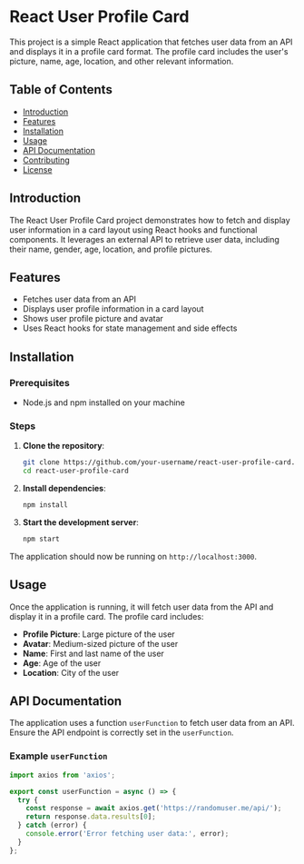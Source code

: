 # React User Profile Card

This project is a simple React application that fetches user data from an API and displays it in a profile card format. The profile card includes the user's picture, name, age, location, and other relevant information.

## Table of Contents

- [Introduction](#introduction)
- [Features](#features)
- [Installation](#installation)
- [Usage](#usage)
- [API Documentation](#api-documentation)
- [Contributing](#contributing)
- [License](#license)

## Introduction

The React User Profile Card project demonstrates how to fetch and display user information in a card layout using React hooks and functional components. It leverages an external API to retrieve user data, including their name, gender, age, location, and profile pictures.

## Features

- Fetches user data from an API
- Displays user profile information in a card layout
- Shows user profile picture and avatar
- Uses React hooks for state management and side effects

## Installation

### Prerequisites

- Node.js and npm installed on your machine

### Steps

1. **Clone the repository**:
    ```bash
    git clone https://github.com/your-username/react-user-profile-card.git
    cd react-user-profile-card
    ```

2. **Install dependencies**:
    ```bash
    npm install
    ```

3. **Start the development server**:
    ```bash
    npm start
    ```

The application should now be running on `http://localhost:3000`.

## Usage

Once the application is running, it will fetch user data from the API and display it in a profile card. The profile card includes:

- **Profile Picture**: Large picture of the user
- **Avatar**: Medium-sized picture of the user
- **Name**: First and last name of the user
- **Age**: Age of the user
- **Location**: City of the user

## API Documentation

The application uses a function `userFunction` to fetch user data from an API. Ensure the API endpoint is correctly set in the `userFunction`.

### Example `userFunction`

```javascript
import axios from 'axios';

export const userFunction = async () => {
  try {
    const response = await axios.get('https://randomuser.me/api/');
    return response.data.results[0];
  } catch (error) {
    console.error('Error fetching user data:', error);
  }
};
